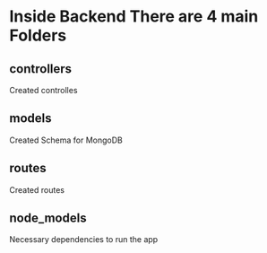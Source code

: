 # Inside Backend There are 4 main Folders
## controllers 
Created controlles
## models
Created Schema for MongoDB
## routes
Created routes
## node_models
Necessary dependencies to run the app
